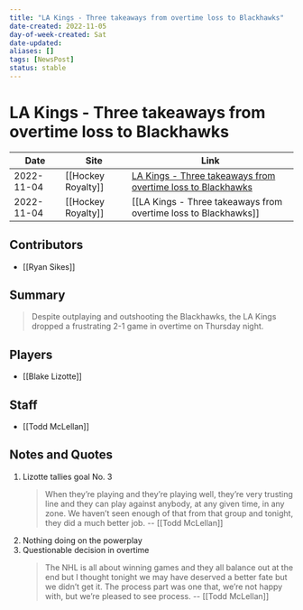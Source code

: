 ```yaml
---
title: "LA Kings - Three takeaways from overtime loss to Blackhawks"
date-created: 2022-11-05
day-of-week-created: Sat
date-updated: 
aliases: []
tags: [NewsPost]
status: stable
---
```


# LA Kings - Three takeaways from overtime loss to Blackhawks

| Date       | Site               | Link                                                                                                                                                           |
| ---------- | ------------------ | -------------------------------------------------------------------------------------------------------------------------------------------------------------- |
| 2022-11-04 | [[Hockey Royalty]] | [LA Kings - Three takeaways from overtime loss to Blackhawks](https://hockeyroyalty.com/2022/11/04/takeaways-la-kings-blackhawks-questionable-decision-in-ot/) |
| 2022-11-04 | [[Hockey Royalty]] | [[LA Kings - Three takeaways from overtime loss to Blackhawks]]                                                                                                |

## Contributors
- [[Ryan Sikes]]

## Summary
> Despite outplaying and outshooting the Blackhawks, the LA Kings dropped a frustrating 2-1 game in overtime on Thursday night.

## Players
- [[Blake Lizotte]]

## Staff
- [[Todd McLellan]]

## Notes and Quotes
1) Lizotte tallies goal No. 3
   > When they’re playing and they’re playing well, they’re very trusting line and they can play against anybody, at any given time, in any zone. We haven’t seen enough of that from that group and tonight, they did a much better job. -- [[Todd McLellan]]
2) Nothing doing on the powerplay
3) Questionable decision in overtime
   > The NHL is all about winning games and they all balance out at the end but I thought tonight we may have deserved a better fate but we didn’t get it. The process part was one that, we’re not happy with, but we’re pleased to see process. -- [[Todd McLellan]]


